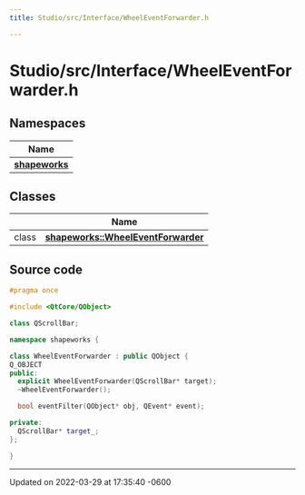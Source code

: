 ```yaml
---
title: Studio/src/Interface/WheelEventForwarder.h

---
```


# Studio/src/Interface/WheelEventForwarder.h



## Namespaces

| Name           |
| -------------- |
| **[shapeworks](../Namespaces/namespaceshapeworks.md)**  |

## Classes

|                | Name           |
| -------------- | -------------- |
| class | **[shapeworks::WheelEventForwarder](../Classes/classshapeworks_1_1WheelEventForwarder.md)**  |




## Source code

```cpp
#pragma once

#include <QtCore/QObject>

class QScrollBar;

namespace shapeworks {

class WheelEventForwarder : public QObject {
Q_OBJECT
public:
  explicit WheelEventForwarder(QScrollBar* target);
  ~WheelEventForwarder();

  bool eventFilter(QObject* obj, QEvent* event);

private:
  QScrollBar* target_;
};

}
```


-------------------------------

Updated on 2022-03-29 at 17:35:40 -0600
